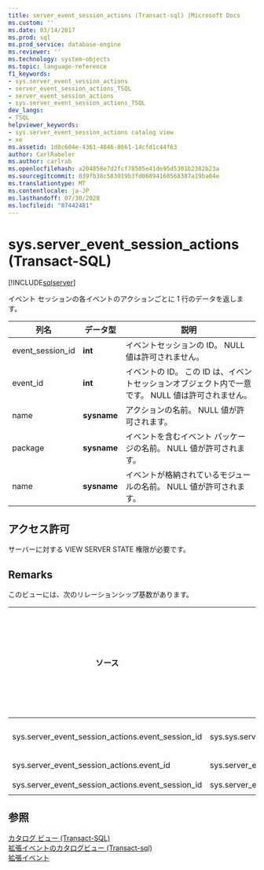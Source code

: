 ```yaml
---
title: server_event_session_actions (Transact-sql) |Microsoft Docs
ms.custom: ''
ms.date: 03/14/2017
ms.prod: sql
ms.prod_service: database-engine
ms.reviewer: ''
ms.technology: system-objects
ms.topic: language-reference
f1_keywords:
- sys.server_event_session_actions
- server_event_session_actions_TSQL
- server_event_session_actions
- sys.server_event_session_actions_TSQL
dev_langs:
- TSQL
helpviewer_keywords:
- sys.server_event_session_actions catalog view
- xe
ms.assetid: 1d8c604e-4361-4846-8661-14cfd1c44f63
author: CarlRabeler
ms.author: carlrab
ms.openlocfilehash: a204858e7d2fcf78505e41de95d5301b2382b23a
ms.sourcegitcommit: 039fb38c583019b3fd06894160568387a19ba04e
ms.translationtype: MT
ms.contentlocale: ja-JP
ms.lasthandoff: 07/30/2020
ms.locfileid: "87442481"
---
```

# <a name="sysserver_event_session_actions-transact-sql"></a>sys.server_event_session_actions (Transact-SQL)
[!INCLUDE[sqlserver](../../includes/applies-to-version/sqlserver.md)]

  イベント セッションの各イベントのアクションごとに 1 行のデータを返します。  
  
|列名|データ型|説明|  
|-----------------|---------------|-----------------|  
|event_session_id|**int**|イベントセッションの ID。 NULL 値は許可されません。|  
|event_id|**int**|イベントの ID。 この ID は、イベントセッションオブジェクト内で一意です。 NULL 値は許可されません。|  
|name|**sysname**|アクションの名前。 NULL 値が許可されます。|  
|package|**sysname**|イベントを含むイベント パッケージの名前。 NULL 値が許可されます。|  
|name|**sysname**|イベントが格納されているモジュールの名前。 NULL 値が許可されます。|  
  
## <a name="permissions"></a>アクセス許可  
 サーバーに対する VIEW SERVER STATE 権限が必要です。  
  
## <a name="remarks"></a>Remarks  
 このビューには、次のリレーションシップ基数があります。  
  
| ソース | ターゲット | リレーションシップ |
| ---- | -- | ------------ |
|sys.server_event_session_actions.event_session_id|sys.sys.server_event_sessions.event_session_id|多対一|  
|sys.server_event_session_actions.event_id<br /><br /> sys.server_event_session_actions.event_session_id|sys.server_event_session_events.event_session_id<br /><br /> sys.server_event_session_events.event_id|多対一|  
  
## <a name="see-also"></a>参照  
 [カタログ ビュー &#40;Transact-SQL&#41;](../../relational-databases/system-catalog-views/catalog-views-transact-sql.md)   
 [拡張イベントのカタログビュー &#40;Transact-sql&#41;](../../relational-databases/system-catalog-views/extended-events-catalog-views-transact-sql.md)   
 [拡張イベント](../../relational-databases/extended-events/extended-events.md)  
  
  
